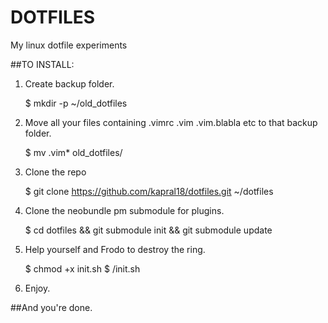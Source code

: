DOTFILES
========

My linux dotfile experiments


##TO INSTALL:
1. Create backup folder.

    $ mkdir -p ~/old_dotfiles

2. Move all your files containing .vimrc .vim .vim.blabla etc to that backup folder.

    $ mv .vim* old_dotfiles/

3. Clone the repo

    $ git clone https://github.com/kapral18/dotfiles.git ~/dotfiles

4. Clone the neobundle pm submodule for plugins.

    $ cd dotfiles && git submodule init && git submodule update

5. Help yourself and Frodo to destroy the ring.

    $ chmod +x init.sh
    $ /init.sh

6. Enjoy.

##And you're done.
